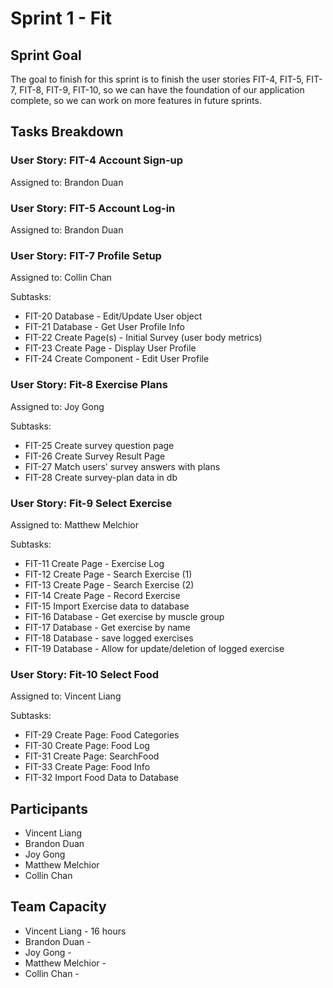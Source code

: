 # Sprint 1 - Fit

## Sprint Goal

The goal to finish for this sprint is to finish the user stories FIT-4, FIT-5, FIT-7, FIT-8, FIT-9, FIT-10, so we can have the foundation of our application complete, so we can work on more features in future sprints.

## Tasks Breakdown

### User Story: FIT-4 Account Sign-up

Assigned to: Brandon Duan

### User Story: FIT-5 Account Log-in

Assigned to: Brandon Duan

### User Story: FIT-7 Profile Setup

Assigned to: Collin Chan

Subtasks:

- FIT-20 Database - Edit/Update User object
- FIT-21 Database - Get User Profile Info
- FIT-22 Create Page(s) - Initial Survey (user body metrics)
- FIT-23 Create Page - Display User Profile
- FIT-24 Create Component - Edit User Profile

### User Story: Fit-8 Exercise Plans

Assigned to: Joy Gong

Subtasks:

- FIT-25 Create survey question page
- FIT-26 Create Survey Result Page
- FIT-27 Match users' survey answers with plans
- FIT-28 Create survey-plan data in db

### User Story: Fit-9 Select Exercise

Assigned to: Matthew Melchior

Subtasks:

- FIT-11 Create Page - Exercise Log
- FIT-12 Create Page - Search Exercise (1)
- FIT-13 Create Page - Search Exercise (2)
- FIT-14 Create Page - Record Exercise
- FIT-15 Import Exercise data to database
- FIT-16 Database - Get exercise by muscle group
- FIT-17 Database - Get exercise by name
- FIT-18 Database - save logged exercises
- FIT-19 Database - Allow for update/deletion of logged exercise

### User Story: Fit-10 Select Food

Assigned to: Vincent Liang

Subtasks:

- FIT-29 Create Page: Food Categories
- FIT-30 Create Page: Food Log
- FIT-31 Create Page: SearchFood
- FIT-33 Create Page: Food Info
- FIT-32 Import Food Data to Database

## Participants

- Vincent Liang
- Brandon Duan
- Joy Gong
- Matthew Melchior
- Collin Chan

## Team Capacity

- Vincent Liang - 16 hours
- Brandon Duan - 
- Joy Gong - 
- Matthew Melchior - 
- Collin Chan - 
